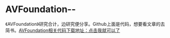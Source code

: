 # AVFoundation--
《AVFoundation》研究合计，边研究便分享。Github上面是代码，想要看文章的去简书。[AVFoundation相关代码下载地址：点击我就可以了](https://github.com/zhangfantao/AVFoundation--.git)
